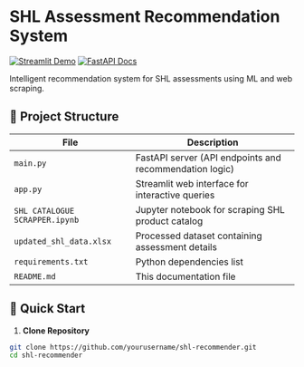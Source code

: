# SHL Assessment Recommendation System

[![Streamlit Demo](https://static.streamlit.io/badges/streamlit_badge_black_white.svg)](https://shltestrecommendation-my72qvrsky9rd8vf6xhmsg.streamlit.app)
[![FastAPI Docs](https://img.shields.io/badge/API-Local_Endpoint-009688?logo=fastapi)](http://127.0.0.1:8000/docs)

Intelligent recommendation system for SHL assessments using ML and web scraping.

## 📁 Project Structure

| File | Description |
|------|-------------|
| `main.py` | FastAPI server (API endpoints and recommendation logic) |
| `app.py` | Streamlit web interface for interactive queries |
| `SHL CATALOGUE SCRAPPER.ipynb` | Jupyter notebook for scraping SHL product catalog |
| `updated_shl_data.xlsx` | Processed dataset containing assessment details |
| `requirements.txt` | Python dependencies list |
| `README.md` | This documentation file |

## 🚀 Quick Start

1. **Clone Repository**
```bash
git clone https://github.com/yourusername/shl-recommender.git
cd shl-recommender
